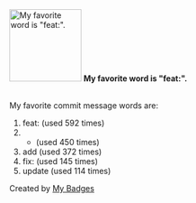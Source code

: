 <img src="https://my-badges.github.io/my-badges/favorite-word.png" alt="My favorite word is &quot;feat:&quot;." title="My favorite word is &quot;feat:&quot;." width="128">
<strong>My favorite word is &quot;feat:&quot;.</strong>
<br><br>

My favorite commit message words are:

1. feat: (used 592 times)
2. * (used 450 times)
3. add (used 372 times)
4. fix: (used 145 times)
5. update (used 114 times)


Created by <a href="https://github.com/my-badges/my-badges">My Badges</a>